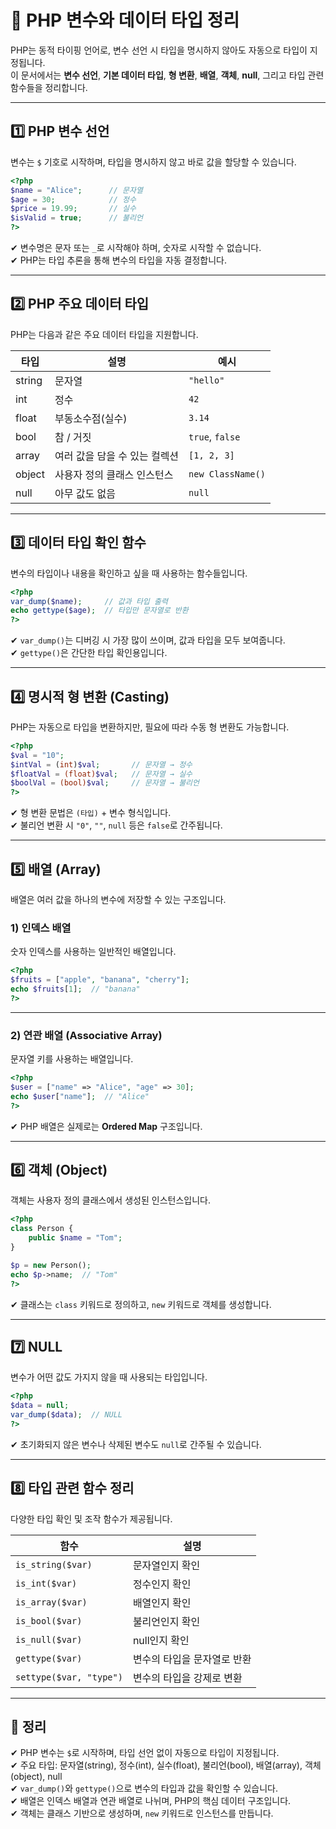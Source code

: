 # 📌  PHP 변수와 데이터 타입 정리

PHP는 동적 타이핑 언어로, 변수 선언 시 타입을 명시하지 않아도 자동으로 타입이 지정됩니다.  
이 문서에서는 **변수 선언**, **기본 데이터 타입**, **형 변환**, **배열**, **객체**, **null**, 그리고 타입 관련 함수들을 정리합니다.

---

## 1️⃣ PHP 변수 선언

변수는 `$` 기호로 시작하며, 타입을 명시하지 않고 바로 값을 할당할 수 있습니다.

```php
<?php
$name = "Alice";      // 문자열
$age = 30;            // 정수
$price = 19.99;       // 실수
$isValid = true;      // 불리언
?>
```

✔ 변수명은 문자 또는 `_`로 시작해야 하며, 숫자로 시작할 수 없습니다.  
✔ PHP는 타입 추론을 통해 변수의 타입을 자동 결정합니다.

---

## 2️⃣ PHP 주요 데이터 타입

PHP는 다음과 같은 주요 데이터 타입을 지원합니다.

| 타입       | 설명                                | 예시               |
|------------|-------------------------------------|--------------------|
| string     | 문자열                               | `"hello"`          |
| int        | 정수                                 | `42`               |
| float      | 부동소수점(실수)                      | `3.14`             |
| bool       | 참 / 거짓                            | `true`, `false`    |
| array      | 여러 값을 담을 수 있는 컬렉션         | `[1, 2, 3]`         |
| object     | 사용자 정의 클래스 인스턴스           | `new ClassName()`  |
| null       | 아무 값도 없음                        | `null`             |

---

## 3️⃣ 데이터 타입 확인 함수

변수의 타입이나 내용을 확인하고 싶을 때 사용하는 함수들입니다.

```php
<?php
var_dump($name);     // 값과 타입 출력
echo gettype($age);  // 타입만 문자열로 반환
?>
```

✔ `var_dump()`는 디버깅 시 가장 많이 쓰이며, 값과 타입을 모두 보여줍니다.  
✔ `gettype()`은 간단한 타입 확인용입니다.

---

## 4️⃣ 명시적 형 변환 (Casting)

PHP는 자동으로 타입을 변환하지만, 필요에 따라 수동 형 변환도 가능합니다.

```php
<?php
$val = "10";
$intVal = (int)$val;       // 문자열 → 정수
$floatVal = (float)$val;   // 문자열 → 실수
$boolVal = (bool)$val;     // 문자열 → 불리언
?>
```

✔ 형 변환 문법은 `(타입)` + 변수 형식입니다.  
✔ 불리언 변환 시 `"0"`, `""`, `null` 등은 `false`로 간주됩니다.

---

## 5️⃣ 배열 (Array)

배열은 여러 값을 하나의 변수에 저장할 수 있는 구조입니다.

### 1) 인덱스 배열

숫자 인덱스를 사용하는 일반적인 배열입니다.

```php
<?php
$fruits = ["apple", "banana", "cherry"];
echo $fruits[1];  // "banana"
?>
```

---

### 2) 연관 배열 (Associative Array)

문자열 키를 사용하는 배열입니다.

```php
<?php
$user = ["name" => "Alice", "age" => 30];
echo $user["name"];  // "Alice"
?>
```

✔ PHP 배열은 실제로는 **Ordered Map** 구조입니다.

---

## 6️⃣ 객체 (Object)

객체는 사용자 정의 클래스에서 생성된 인스턴스입니다.

```php
<?php
class Person {
    public $name = "Tom";
}

$p = new Person();
echo $p->name;  // "Tom"
?>
```

✔ 클래스는 `class` 키워드로 정의하고, `new` 키워드로 객체를 생성합니다.

---

## 7️⃣ NULL

변수가 어떤 값도 가지지 않을 때 사용되는 타입입니다.

```php
<?php
$data = null;
var_dump($data);  // NULL
?>
```

✔ 초기화되지 않은 변수나 삭제된 변수도 `null`로 간주될 수 있습니다.

---

## 8️⃣ 타입 관련 함수 정리

다양한 타입 확인 및 조작 함수가 제공됩니다.

| 함수                    | 설명                             |
|-------------------------|----------------------------------|
| `is_string($var)`       | 문자열인지 확인                   |
| `is_int($var)`          | 정수인지 확인                     |
| `is_array($var)`        | 배열인지 확인                     |
| `is_bool($var)`         | 불리언인지 확인                   |
| `is_null($var)`         | null인지 확인                     |
| `gettype($var)`         | 변수의 타입을 문자열로 반환       |
| `settype($var, "type")` | 변수의 타입을 강제로 변환         |

---

## 🎯 정리

✔ PHP 변수는 `$`로 시작하며, 타입 선언 없이 자동으로 타입이 지정됩니다.  
✔ 주요 타입: 문자열(string), 정수(int), 실수(float), 불리언(bool), 배열(array), 객체(object), null  
✔ `var_dump()`와 `gettype()`으로 변수의 타입과 값을 확인할 수 있습니다.  
✔ 배열은 인덱스 배열과 연관 배열로 나뉘며, PHP의 핵심 데이터 구조입니다.  
✔ 객체는 클래스 기반으로 생성하며, `new` 키워드로 인스턴스를 만듭니다.  

